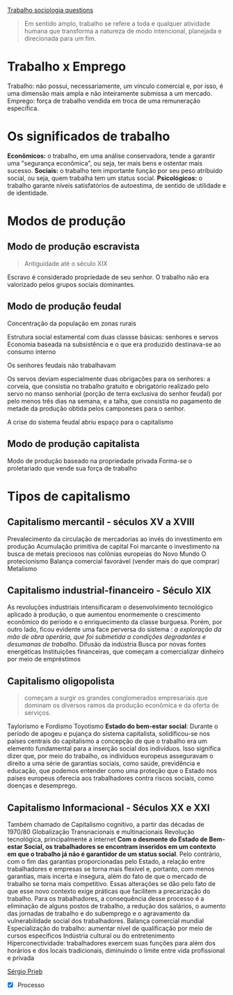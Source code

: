 [Trabalho sociologia questions](Trabalho%20sociologia%20questions.md)

> Em sentido amplo, trabalho se refere a toda e qualquer atividade humana que transforma a natureza de modo intencional, planejada e direcionada para um fim.

# Trabalho x Emprego
Trabalho: não possui, necessariamente, um vínculo comercial e, por isso, é uma dimensão mais ampla e não inteiramente submissa a um mercado.
Emprego: força de trabalho vendida em troca de uma remuneração específica.

# Os significados de trabalho
**Econômicos:** o trabalho, em uma análise conservadora, tende a garantir uma "segurança econômica", ou seja, ter mais bens e ostentar mais sucesso.
**Sociais:** o trabalho tem importante função por seu peso atribuido social, ou seja, quem trabalha tem um status social.
**Psicológicos:** o trabalho garante níveis satisfatórios de autoestima, de sentido de utilidade e de identidade.

# Modos de produção
## Modo de produção escravista
> Antiguidade até o século XIX

Escravo é considerado propriedade de seu senhor.
O trabalho não era valorizado pelos grupos sociais dominantes.
## Modo de produção feudal
Concentração da população em zonas rurais

Estrutura social estamental com duas classse básicas: senhores e servos
Economia baseada na subsistência e o que era produzido destinava-se ao consumo interno

Os senhores feudais não trabalhavam

Os servos deviam especialmente duas obrigações para os senhores: a corveia, que consistia no trabalho gratuito e obrigatório realizado pelo servo no manso senhorial (porção de terra exclusiva do senhor feudal) por pelo menos três dias na semana, e a talha, que consistia no pagamento de metade da produção obtida pelos camponeses para o senhor.

A crise do sistema feudal abriu espaço para o capitalismo
## Modo de produção capitalista
Modo de produção baseado na propriedade privada
Forma-se o proletariado que vende sua força de trabalho
# Tipos de capitalismo
## Capitalismo mercantil - séculos XV a XVIII
Prevalecimento da circulação de mercadorias ao invés do investimento em produção
Acumulação primitiva de capital
Foi marcante o investimento na busca de metais preciosos nas colônias europeias do Novo Mundo
O protecionismo
Balança comercial favorável (vender mais do que comprar)
Metalismo
## Capitalismo industrial-financeiro - Século XIX
As revoluções industriais intensificaram o desenvolvimento tecnológico aplicado à produção, o que aumentou enormemente o crescimento econômico do período e o enriquecimento da classe burguesa. Porém, por outro lado, ficou evidente uma face perversa do sistema : *a exploração da mão de obra operária, que foi submetida a condições degradantes e desumanas de trabalho.*
Difusão da indústria
Busca por novas fontes energéticas
Instituições financeiras, que começam a comercializar dinheiro por meio de empréstimos
## Capitalismo oligopolista
> começam a surgir os grandes conglomerados empresariais que dominam os diversos ramos da produção econômica e da oferta de serviços.


Taylorismo e Fordismo
Toyotismo
**Estado do bem-estar social**: Durante o período de apogeu e pujança do sistema capitalista, solidificou-se nos países centrais do capitalismo a concepção de que o trabalho era um elemento fundamental para a inserção social dos indivíduos. Isso significa dizer que, por meio do trabalho, os indivíduos europeus asseguravam o direito a uma série de garantias sociais, como saúde, previdência e educação, que podemos entender como uma proteção que o Estado nos países europeus oferecia aos trabalhadores contra riscos sociais, como doenças e desemprego.
## Capitalismo Informacional - Séculos XX e XXI
Também chamado de Capitalismo cognitivo, a partir das décadas de 1970/80
Globalização
Transnacionais e multinacionais
Revolução tecnológica, principalmente a internet
**Com o desmonte do Estado de Bem-estar Social, os trabalhadores se encontram inseridos em um contexto em que o trabalho já não é garantidor de um status social**. Pelo contrário, com o fim das garantias proporcionadas pelo Estado, a relação entre trabalhadores e empresas se torna mais flexível e, portanto, com menos garantias, mais incerta e insegura, além do fato de que o mercado de trabalho se torna mais competitivo. Essas alterações se dão pelo fato de que esse novo contexto exige práticas que facilitem a precarização do trabalho. Para os trabalhadores, a consequência desse processo é a eliminação de alguns postos de trabalho, a redução dos salários, o aumento das jornadas de trabalho e do subemprego e o agravamento da vulnerabilidade social dos trabalhadores.
Balança comercial mundial
Especialização do trabalho: aumentar nível de qualificação por meio de cursos específicos
Indústria cultural ou do entretenimento
Hiperconectividade: trabalhadores exercem suas funções para além dos horários e dos locais tradicionais, diminuindo o limite entre vida profissional e privada


[Sérgio Prieb](S%C3%A9rgio%20Prieb.md)

- [x] Processo 

